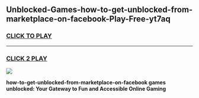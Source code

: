 
## Unblocked-Games-how-to-get-unblocked-from-marketplace-on-facebook-Play-Free-yt7aq
<h3>
<a href="https://premium76.site?title=how-to-get-unblocked-from-marketplace-on-facebook&ref=18A1">CLICK TO PLAY</a></h3>
<hr>

<h3>
<a href="https://premium76.site?title=how-to-get-unblocked-from-marketplace-on-facebook&ref=18A1">CLICK 2 PLAY</a>
  
</h3>

<a href="https://premium76.site?title=how-to-get-unblocked-from-marketplace-on-facebook&ref=18A1"><img src="https://clearcache.store/games.png"></a>


**how-to-get-unblocked-from-marketplace-on-facebook games unblocked: Your Gateway to Fun and Accessible Online Gaming**

